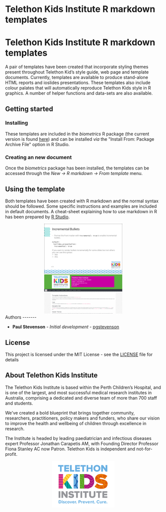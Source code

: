 Telethon Kids Institute R markdown templates
================

<!-- README.md is generated from README.Rmd. Please edit that file -->
Telethon Kids Institute R markdown templates
============================================

A pair of templates have been created that incorporate styling themes present throughout Telethon Kid’s style guide, web page and template documents. Currently, templates are available to produce stand-alone HTML reports and ioslides presentations. These templates also include colour palates that will automatically reproduce Telethon Kids style in R graphics. A number of helper functions and data-sets are also available.

Getting started
---------------

### Installing

These templates are included in the *biometrics* R package (the current version is found [here](O:\Biostats\05_resources\2018)) and can be installed *via* the "Install From: Package Archive File" option in R Studio.

### Creating an new document

Once the *biometrics* package has been installed, the templates can be accessed through the *New -&gt; R markdown -&gt; From template* menu.

Using the template
------------------

Both templates have been created with R markdown and the normal syntax should be followed. Some specific instructions and examples are included in default documents. A cheat-sheet explaining how to use markdown in R has been prepared by [R Studio](https://www.rstudio.com/resources/cheatsheets/).

<center>
<img src="man/figures/ioslides.png" alt="ioslides template" style="width:50.0%" /> <img src="man/figures/report.png" alt="HTML report template" style="width:50.0%" />
</center>
Authors
-------

-   **Paul Stevenson** - *Initial development* - [pgstevenson](https://github.com/pgstevenson)

License
-------

This project is licensed under the MIT License - see the [LICENSE](LICENSE) file for details

About Telethon Kids Institute
-----------------------------

The Telethon Kids Institute is based within the Perth Children’s Hospital, and is one of the largest, and most successful medical research institutes in Australia, comprising a dedicated and diverse team of more than 700 staff and students.

We've created a bold blueprint that brings together community, researchers, practitioners, policy makers and funders, who share our vision to improve the health and wellbeing of children through excellence in research.

The Institute is headed by leading paediatrician and infectious diseases expert Professor Jonathan Carapetis AM, with Founding Director Professor Fiona Stanley AC now Patron. Telethon Kids is independent and not-for-profit.

<center>
<img src="man/figures/logo800.jpg" style="width:40.0%" />
</center>
